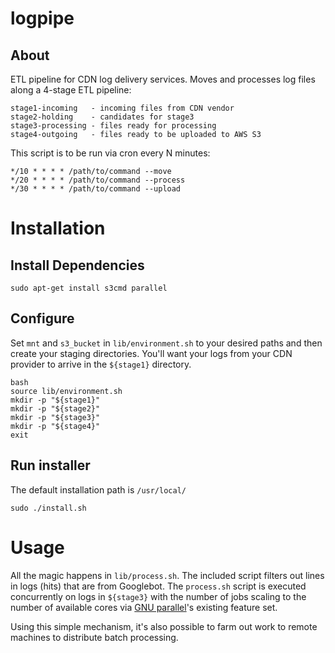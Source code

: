 # logpipe
## About
ETL pipeline for CDN log delivery services. Moves and processes log files
along a 4-stage ETL pipeline:

    stage1-incoming   - incoming files from CDN vendor
    stage2-holding    - candidates for stage3
    stage3-processing - files ready for processing
    stage4-outgoing   - files ready to be uploaded to AWS S3

This script is to be run via cron every N minutes:

    */10 * * * * /path/to/command --move
    */20 * * * * /path/to/command --process
    */30 * * * * /path/to/command --upload

# Installation
## Install Dependencies

    sudo apt-get install s3cmd parallel

## Configure

Set `mnt` and `s3_bucket` in `lib/environment.sh` to your desired paths and
then create your staging directories. You'll want your logs from your CDN
provider to arrive in the `${stage1}` directory.

    bash
    source lib/environment.sh
    mkdir -p "${stage1}"
    mkdir -p "${stage2}"
    mkdir -p "${stage3}"
    mkdir -p "${stage4}"
    exit

## Run installer

The default installation path is `/usr/local/`

    sudo ./install.sh

# Usage
All the magic happens in `lib/process.sh`. The included script filters out
lines in logs (hits) that are from Googlebot. The `process.sh` script is
executed concurrently on logs in `${stage3}` with the number of jobs scaling
to the number of available cores via
[GNU parallel](http://www.gnu.org/software/parallel/)'s existing feature set.

Using this simple mechanism, it's also possible to farm out work to remote
machines to distribute batch processing.
